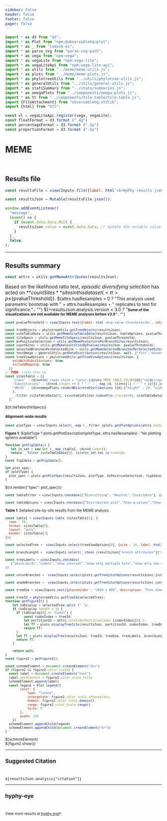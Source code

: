 ```yaml
---
sidebar: false
header: false
footer: false
pager: false
---
```


```js
import * as d3 from "d3";
import * as Plot from "npm:@observablehq/plot";
import * as _ from "lodash-es";
import * as parse_svg from "parse-svg-path";
import * as vega from "npm:vega";
import * as vegaLite from "npm:vega-lite";
import * as vegaLiteApi from "npm:vega-lite-api";
import * as utils from "../meme/meme-utils.js";
import * as plots from "../meme/meme-plots.js";
import * as phylotreeUtils from "../utils/phylotree-utils.js";
import * as generalUtils from "../utils/general-utils.js";
import * as statsSummary from "../stats/summaries.js";
import * as omegaPlots from "../components/omega-plots.js";
import * as tt from "../components/tile-table/tile-table.js";
import {FileAttachment} from "observablehq:stdlib";
import {html} from "htl";
```

```js
const vl = vegaLiteApi.register(vega, vegaLite);
const floatFormat = d3.format (".4g")
const percentageFormat = d3.format (".2p")
const proportionFormat = d3.format (".5p")
```

# MEME
<br>

## Results file

```js
const resultsFile = view(Inputs.file({label: html`<b>HyPhy results json:</b>`, accept: ".json", required: true}));
```

```js
const resultsJson = Mutable(resultsFile.json());
```

```js
window.addEventListener(
  "message",
  (event) => {
    if (event.data.data.MLE) {
      resultsJson.value = event.data.data; // Update the mutable value
    }
  },
  false,
);
```
<hr>

## Results summary

```js
const attrs = utils.getMemeAttributes(resultsJson);
```

<span style = 'font-size: 110%; color;'>Based on the likelihood ratio test, _episodic diversifying selection_ has acted on **${countSites}** sites in this dataset (<tt>p≤${pvalueThreshold}</tt>).</span>
${attrs.hasResamples > 0 ? "This analysis used parametric bootstrap with " + attrs.hasResamples + " replicates to test for significance." : ""} ${+resultsJson.analysis.version < 3.0 ? "<small><b>Some of the visualizations are not available for MEME analyses before v3.0</b>" : ""}

```js
const pvalueThreshold = view(Inputs.text({label: html`<b>p-value threshold</b>`, value: "0.1", submit: "Update"}))
```

```js
const treeObjects = phylotreeUtils.getTreeObjects(resultsJson);
const siteTableData = utils.getMemeSiteTableData(resultsJson, tableOptions, pvalueThreshold, attrs.siteIndexPartitionCodon, treeObjects);
const tileSpecs = utils.getMemeTileSpecs(resultsJson, pvalueThreshold);
const bsPositiveSelection = utils.getMemePosteriorsPerBranchSite(resultsJson);
const countSites = utils.getMemeCountSitesByPvalue(resultsJson, pvalueThreshold);
const selectedBranchesPerSelectedSite = utils.getMemeSelectedBranchesPerSelectedSite(resultsJson, pvalueThreshold);
const testOmega = generalUtils.getRateDistribution(resultsJson, null, ["fits","Unconstrained model","Rate Distributions","Test"])
const treeViewOptions = phylotreeUtils.getTreeViewOptions(resultsJson, {
    onlyWithSubstitutions: true,
    includeMapping: true
  })
// TODO: clean this up
const sitesTable = [{
    'class' : (d)=>html`<span style = "color:${plots.MEME_TABLE_COLORS[d]}">${d}</span>`, 
    'Substitutions' : (d)=>d.length == 0 ? "-" : _.map (d, (c)=>c[1] + " " + c[0]).join('   ,   '),
    'dN/dS' : (d)=>omegaPlots.renderNDiscreteDistributions ([d],{"height" : 20, "width" : 200, "scale" : "sqrt"})
    }, 
    _.filter (siteTableData[0], (x)=>tableFilter.indexOf(x.class)>=0), siteTableData[1]
  ];
```

<div>${tt.tileTable(tileSpecs)}</div>

#### Alignment-wide results

```js
const plotType = view(Inputs.select(_.map (_.filter (plots.getPlotOptions(attrs.hasSiteLRT, attrs.hasResamples, bsPositiveSelection), (d)=>d[1](resultsJson)), d=>d[0]),{label: html`<b>Plot type</b>`}))
```

**Figure 1**. ${plotType ? plots.getPlotDescription(plotType, attrs.hasResamples) : "No plotting options available"}

```js
function getFig1data() {
   let in_set = new Set (_.map (table1, (d)=>d.Codon));
   return _.filter (siteTableData[0], (x)=>in_set.has (x.Codon));
}
const fig1data = getFig1data();
```

```js
let plot_spec;
if (plotType) {
  plot_spec = plots.getPlotSpec(resultsJson, plotType, bsPositiveSelection, fig1data, siteTableData, attrs.hasSiteLRT, attrs.hasResamples, pvalueThreshold, treeObjects)
}
```
<div>${vl.render({"spec": plot_spec})}</div>

```js
const tableFilter = view(Inputs.checkbox(["Diversifying", "Neutral","Invariable"], {value: ["Diversifying", "Neutral", "Invariable"], label: html`<b>Show</b>`}))
```

```js
const tableOptions = view(Inputs.checkbox(["Distribution plot","Show q-values","Show substitutions (tested branches)"], {value: ["Show q-values"], label: html`<b>Options</b>`}))
```

**Table 1**. Detailed site-by-site results from the MEME analysis

```js
const table1 = view(Inputs.table (sitesTable[1], {
  rows : 20,
  format: sitesTable[0],
  layout: "auto",
  header: sitesTable[2]
}))
```

```js
const selectedTree =  view(Inputs.select(treeViewOptions[0], {size : 10, label: html`<b>Tree to view</b>`, placeholder : "Select partition / codon tree to view"}))
```

```js
const branchLength =  view(Inputs.select(_.chain (resultsJson["branch attributes"]["attributes"]).toPairs().filter (d=>d[1]["attribute type"] == "branch length").map (d=>d[0]).value(),{value: "unconstrained", label: html`<b>Branch length </b>`}))
```

```js
const treeLabels = view(Inputs.checkbox(
   ["amino-acids","codons","show internal","show only multiple hits","show only non-synonymous changes","sequence names","align tips"],{"value" : ["amino-acids"], label: html`<b>Tree labels</b>` }
))
```

```js
const colorBranches =  view(Inputs.select(plots.getTreeColorOptions(resultsJson),{value: "Support for selection", label: html`<b>Color branches </b>`}))
```

```js
const shadeBranches =  view(Inputs.select(plots.getTreeColorOptions(resultsJson).concat ("None"),{value: "None", label: html`<b>Opaqueness of branches </b>`}))
```

```js
const treeDim = view(Inputs.text({placeholder : "1024 x 800", description: "Tree dimension (height x width in pixels), leave blank to auto-scale", submit: "Resize"}))
```

```js
const treeId = phylotreeUtils.getTreeId(selectedTree);
function getFigure2() {
    let toDisplay = selectedTree.split (" ");
    if (toDisplay.length > 1) {
      if (toDisplay[0] == "Codon") {  
          const codonIndex = treeId;
          let partitionId = attrs.siteIndexPartitionCodon [codonIndex][0]-1;
          let TT = plots.displayTreeSite(resultsJson, partitionId, codonIndex, treeDim, treeLabels, branchLength, colorBranches, shadeBranches, treeObjects, treeViewOptions);
          return TT;
      } 
      let TT = plots.displayTree(resultsJson, treeId, treeDim, treeLabels, branchLength, colorBranches, treeObjects);
      return TT;
    }

    return null;
}
const figure2 = getFigure2();
```

```js
const schemeElement = document.createElement("div")
if (figure2 && figure2.color_scale) {
  const label = document.createElement("text")
  label.textContent = figure2.color_scale_title
  schemeElement.append(label)
  const legend = Plot.legend({
        color: {
            type: "linear",
            interpolate: figure2.color_scale.interpolate,
            domain: figure2.color_scale.domain(),
            range: figure2.color_scale.range(),
            ticks: 5
        },
        width: 200
    })
  schemeElement.appendChild(legend)
  schemeElement.appendChild(document.createElement("br"))
}
```
<div>${schemeElement}</div>
<link rel=stylesheet href='https://cdn.jsdelivr.net/npm/phylotree@0.1/phylotree.css'>
<div id="tree_container">${figure2.show()}</div>

<hr>

## Suggested Citation

<br>
<p><tt>${resultsJson.analysis["citation"]}</tt></p>

<hr>

## hyphy-eye

<br>

View _more_ results at [hyphy-eye](/)!!
